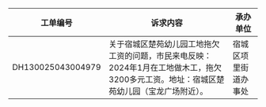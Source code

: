 
|工单编号|诉求内容|承办单位|
|-|-|-|
|DH130025043004979|关于宿城区楚苑幼儿园工地拖欠工资的问题，市民来电反映：2024年1月在工地做木工，拖欠3200多元工资。地址：宿城区楚苑幼儿园（宝龙广场附近）。|宿城区项里街道办事处|
